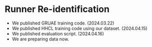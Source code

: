 # Runner Re-identification

- We published GRUAE training code. (2024.03.22)
- We published HHCL training code using our dataset. (2024.04.15)
- We published evaluation script. (2024.04.16)
- We are preparing data now.
